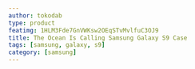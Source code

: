 ```yaml
---
author: tokodab
type: product
featimg: 1HLM3Fde7GnVWKsw2OEqSTvMvlfuC3OJ9
title: The Ocean Is Calling Samsung Galaxy S9 Case
tags: [samsung, galaxy, s9]
category: [samsung]
---
```

